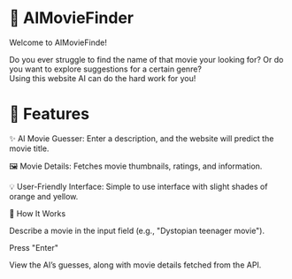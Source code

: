 # 🎥 AIMovieFinder

Welcome to AIMovieFinde!

Do you ever struggle to find the name of that movie your looking for? Or do you want to explore suggestions for a certain genre? <br>
Using this website AI can do the hard work for you!

# 🔧 Features

✨ AI Movie Guesser: Enter a description, and the website will predict the movie title.

🖼 Movie Details: Fetches movie thumbnails, ratings, and information.

💡 User-Friendly Interface: Simple to use interface with slight shades of orange and yellow.

🔎 How It Works

Describe a movie in the input field (e.g., "Dystopian teenager movie").

Press "Enter"

View the AI’s guesses, along with movie details fetched from the API.


